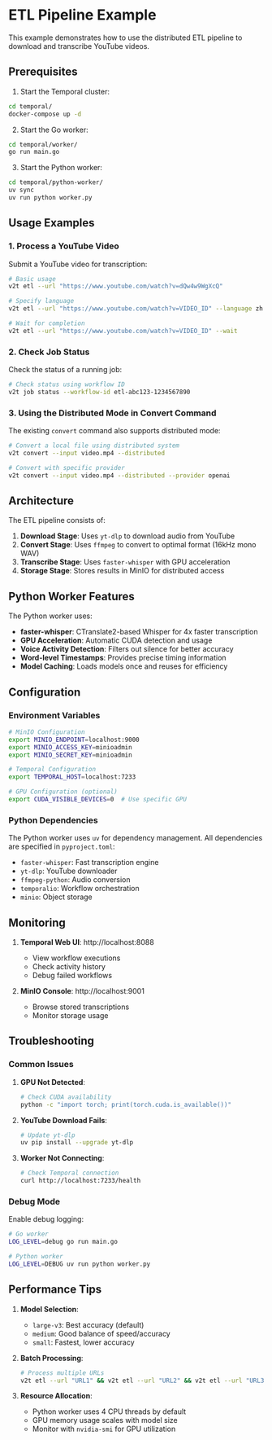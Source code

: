 # ETL Pipeline Example

This example demonstrates how to use the distributed ETL pipeline to download and transcribe YouTube videos.

## Prerequisites

1. Start the Temporal cluster:
```bash
cd temporal/
docker-compose up -d
```

2. Start the Go worker:
```bash
cd temporal/worker/
go run main.go
```

3. Start the Python worker:
```bash
cd temporal/python-worker/
uv sync
uv run python worker.py
```

## Usage Examples

### 1. Process a YouTube Video

Submit a YouTube video for transcription:

```bash
# Basic usage
v2t etl --url "https://www.youtube.com/watch?v=dQw4w9WgXcQ"

# Specify language
v2t etl --url "https://www.youtube.com/watch?v=VIDEO_ID" --language zh

# Wait for completion
v2t etl --url "https://www.youtube.com/watch?v=VIDEO_ID" --wait
```

### 2. Check Job Status

Check the status of a running job:

```bash
# Check status using workflow ID
v2t job status --workflow-id etl-abc123-1234567890
```

### 3. Using the Distributed Mode in Convert Command

The existing `convert` command also supports distributed mode:

```bash
# Convert a local file using distributed system
v2t convert --input video.mp4 --distributed

# Convert with specific provider
v2t convert --input video.mp4 --distributed --provider openai
```

## Architecture

The ETL pipeline consists of:

1. **Download Stage**: Uses `yt-dlp` to download audio from YouTube
2. **Convert Stage**: Uses `ffmpeg` to convert to optimal format (16kHz mono WAV)
3. **Transcribe Stage**: Uses `faster-whisper` with GPU acceleration
4. **Storage Stage**: Stores results in MinIO for distributed access

## Python Worker Features

The Python worker uses:
- **faster-whisper**: CTranslate2-based Whisper for 4x faster transcription
- **GPU Acceleration**: Automatic CUDA detection and usage
- **Voice Activity Detection**: Filters out silence for better accuracy
- **Word-level Timestamps**: Provides precise timing information
- **Model Caching**: Loads models once and reuses for efficiency

## Configuration

### Environment Variables

```bash
# MinIO Configuration
export MINIO_ENDPOINT=localhost:9000
export MINIO_ACCESS_KEY=minioadmin
export MINIO_SECRET_KEY=minioadmin

# Temporal Configuration
export TEMPORAL_HOST=localhost:7233

# GPU Configuration (optional)
export CUDA_VISIBLE_DEVICES=0  # Use specific GPU
```

### Python Dependencies

The Python worker uses `uv` for dependency management. All dependencies are specified in `pyproject.toml`:

- `faster-whisper`: Fast transcription engine
- `yt-dlp`: YouTube downloader
- `ffmpeg-python`: Audio conversion
- `temporalio`: Workflow orchestration
- `minio`: Object storage

## Monitoring

1. **Temporal Web UI**: http://localhost:8088
   - View workflow executions
   - Check activity history
   - Debug failed workflows

2. **MinIO Console**: http://localhost:9001
   - Browse stored transcriptions
   - Monitor storage usage

## Troubleshooting

### Common Issues

1. **GPU Not Detected**:
   ```bash
   # Check CUDA availability
   python -c "import torch; print(torch.cuda.is_available())"
   ```

2. **YouTube Download Fails**:
   ```bash
   # Update yt-dlp
   uv pip install --upgrade yt-dlp
   ```

3. **Worker Not Connecting**:
   ```bash
   # Check Temporal connection
   curl http://localhost:7233/health
   ```

### Debug Mode

Enable debug logging:

```bash
# Go worker
LOG_LEVEL=debug go run main.go

# Python worker
LOG_LEVEL=DEBUG uv run python worker.py
```

## Performance Tips

1. **Model Selection**:
   - `large-v3`: Best accuracy (default)
   - `medium`: Good balance of speed/accuracy
   - `small`: Fastest, lower accuracy

2. **Batch Processing**:
   ```bash
   # Process multiple URLs
   v2t etl --url "URL1" && v2t etl --url "URL2" && v2t etl --url "URL3"
   ```

3. **Resource Allocation**:
   - Python worker uses 4 CPU threads by default
   - GPU memory usage scales with model size
   - Monitor with `nvidia-smi` for GPU utilization